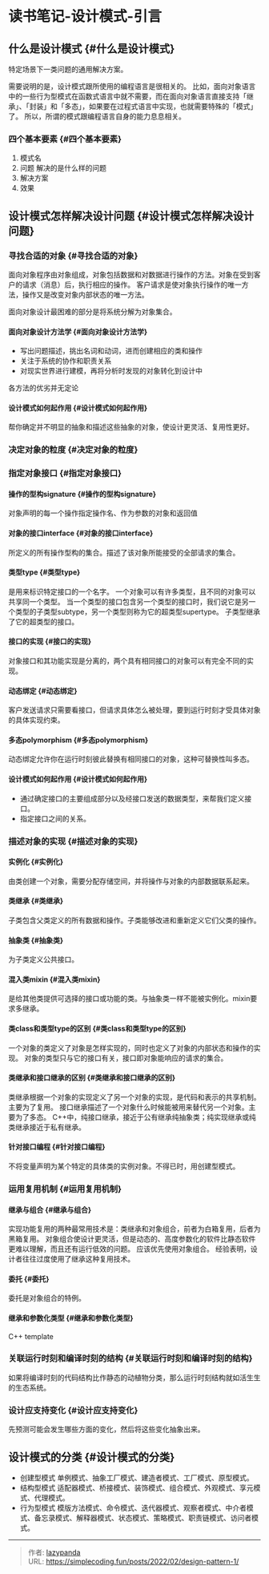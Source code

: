 # 读书笔记-设计模式-引言


## 什么是设计模式 {#什么是设计模式}

特定场景下一类问题的通用解决方案。

需要说明的是，设计模式跟所使用的编程语言是很相关的。
比如，面向对象语言中的一些行为型模式在函数式语言中就不需要，而在面向对象语言直接支持「继承」、「封装」和「多态」，如果要在过程式语言中实现，也就需要特殊的「模式」了。
所以，所谓的模式跟编程语言自身的能力息息相关。


### 四个基本要素 {#四个基本要素}

1.  模式名
2.  问题
    解决的是什么样的问题
3.  解决方案
4.  效果


## 设计模式怎样解决设计问题 {#设计模式怎样解决设计问题}


### 寻找合适的对象 {#寻找合适的对象}

面向对象程序由对象组成，对象包括数据和对数据进行操作的方法。对象在受到客户的请求（消息）后，执行相应的操作。
客户请求是使对象执行操作的唯一方法，操作又是改变对象内部状态的唯一方法。

面向对象设计最困难的部分是将系统分解为对象集合。


#### 面向对象设计方法学 {#面向对象设计方法学}

-   写出问题描述，挑出名词和动词，进而创建相应的类和操作
-   关注于系统的协作和职责关系
-   对现实世界进行建模，再将分析时发现的对象转化到设计中

各方法的优劣并无定论


#### 设计模式如何起作用 {#设计模式如何起作用}

帮你确定并不明显的抽象和描述这些抽象的对象，使设计更灵活、复用性更好。


### 决定对象的粒度 {#决定对象的粒度}


### 指定对象接口 {#指定对象接口}


#### 操作的型构signature {#操作的型构signature}

对象声明的每一个操作指定操作名、作为参数的对象和返回值


#### 对象的接口interface {#对象的接口interface}

所定义的所有操作型构的集合。描述了该对象所能接受的全部请求的集合。


#### 类型type {#类型type}

是用来标识特定接口的一个名字。
一个对象可以有许多类型，且不同的对象可以共享同一个类型。
当一个类型的接口包含另一个类型的接口时，我们说它是另一个类型的子类型subtype，另一个类型则称为它的超类型supertype。
子类型继承了它的超类型的接口。


#### 接口的实现 {#接口的实现}

对象接口和其功能实现是分离的，两个具有相同接口的对象可以有完全不同的实现。


#### 动态绑定 {#动态绑定}

客户发送请求只需要看接口，但请求具体怎么被处理，要到运行时刻才受具体对象的具体实现约束。


#### 多态polymorphism {#多态polymorphism}

动态绑定允许你在运行时刻彼此替换有相同接口的对象，这种可替换性叫多态。


#### 设计模式如何起作用 {#设计模式如何起作用}

-   通过确定接口的主要组成部分以及经接口发送的数据类型，来帮我们定义接口。
-   指定接口之间的关系。


### 描述对象的实现 {#描述对象的实现}


#### 实例化 {#实例化}

由类创建一个对象，需要分配存储空间，并将操作与对象的内部数据联系起来。


#### 类继承 {#类继承}

子类包含父类定义的所有数据和操作。子类能够改进和重新定义它们父类的操作。


#### 抽象类 {#抽象类}

为子类定义公共接口。


#### 混入类mixin {#混入类mixin}

是给其他类提供可选择的接口或功能的类。与抽象类一样不能被实例化。mixin要求多继承。


#### 类class和类型type的区别 {#类class和类型type的区别}

一个对象的类定义了对象是怎样实现的，同时也定义了对象的内部状态和操作的实现。
对象的类型只与它的接口有关，接口即对象能响应的请求的集合。


#### 类继承和接口继承的区别 {#类继承和接口继承的区别}

类继承根据一个对象的实现定义了另一个对象的实现，是代码和表示的共享机制。主要为了复用。
接口继承描述了一个对象什么时候能被用来替代另一个对象。主要为了多态。
C&#43;&#43;中，纯接口继承，接近于公有继承纯抽象类；纯实现继承或纯类继承接近于私有继承。


#### 针对接口编程 {#针对接口编程}

不将变量声明为某个特定的具体类的实例对象。不得已时，用创建型模式。


### 运用复用机制 {#运用复用机制}


#### 继承与组合 {#继承与组合}

实现功能复用的两种最常用技术是：类继承和对象组合，前者为白箱复用，后者为黑箱复用。
对象组合使设计更灵活，但是动态的、高度参数化的软件比静态软件更难以理解，而且还有运行低效的问题。
应该优先使用对象组合。
经验表明，设计者往往过度使用了继承这种复用技术。


#### 委托 {#委托}

委托是对象组合的特例。


#### 继承和参数化类型 {#继承和参数化类型}

C&#43;&#43; template


### 关联运行时刻和编译时刻的结构 {#关联运行时刻和编译时刻的结构}

如果将编译时刻的代码结构比作静态的动植物分类，那么运行时刻结构就如活生生的生态系统。


### 设计应支持变化 {#设计应支持变化}

先预测可能会发生哪些方面的变化，然后将这些变化抽象出来。


## 设计模式的分类 {#设计模式的分类}

-   创建型模式
    单例模式、抽象工厂模式、建造者模式、工厂模式、原型模式。
-   结构型模式
    适配器模式、桥接模式、装饰模式、组合模式、外观模式、享元模式、代理模式。
-   行为型模式
    模版方法模式、命令模式、迭代器模式、观察者模式、中介者模式、备忘录模式、解释器模式、状态模式、策略模式、职责链模式、访问者模式。


---

> 作者: [lazypanda](https://github.com/wanghuibin0)  
> URL: https://simplecoding.fun/posts/2022/02/design-pattern-1/  

